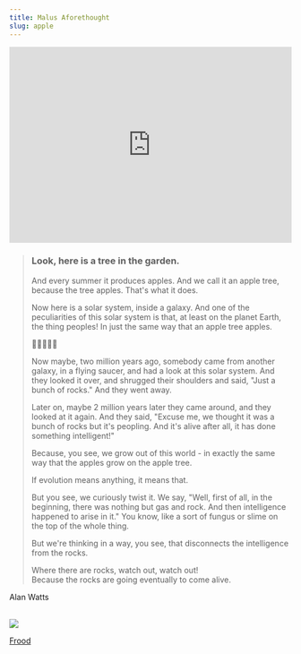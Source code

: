 ```yaml
---
title: Malus Aforethought
slug: apple
---
```


<iframe width="100%" height="350" src="https://www.youtube.com/embed/JZbThJg6ehU" title="YouTube video player" frameborder="0" allow="accelerometer; autoplay; clipboard-write; encrypted-media; gyroscope; picture-in-picture" allowfullscreen></iframe>

> ### Look, here is a tree in the garden.
>
> And every summer it produces apples. And we call it an apple tree, because the tree apples. That's what it does.
>
> Now here is a solar system, inside a galaxy. And one of the peculiarities of this solar system is that, at least on the planet Earth, the thing peoples! In just the same way that an apple tree apples.
>
> <p className="center">
> 🍎🍏🍎🍏🍎
> </p>
>
> Now maybe, two million years ago, somebody came from another galaxy, in a flying saucer, and had a look at this solar system. And they looked it over, and shrugged their shoulders and said, "Just a bunch of rocks." And they went away.
>
> Later on, maybe 2 million years later they came around, and they looked at it again. And they said, "Excuse me, we thought it was a bunch of rocks but it's peopling. And it's alive after all, it has done something intelligent!"
>
> Because, you see, we grow out of this world - in exactly the same way that the apples grow on the apple tree.
>
> If evolution means anything, it means that.
>
> But you see, we curiously twist it. We say, "Well, first of all, in the beginning, there was nothing but gas and rock. And then intelligence happened to arise in it." You know, like a sort of fungus or slime on the top of the whole thing.
>
> But we're thinking in a way, you see, that disconnects the intelligence from the rocks.
>
> Where there are rocks, watch out, watch out!
> <br>Because the rocks are going eventually to come alive.

<attr>Alan Watts</attr>

<br> 
<img className="flush" src="/image/appleglow.sm.jpg" data-source="Bart - Flickr" data-link="https://secure.flickr.com/photos/cayusa/4402315029/" data-license="https://creativecommons.org/licenses/by-nc/2.0/">

<a className="next" href="/nom/frood">Frood</a>
